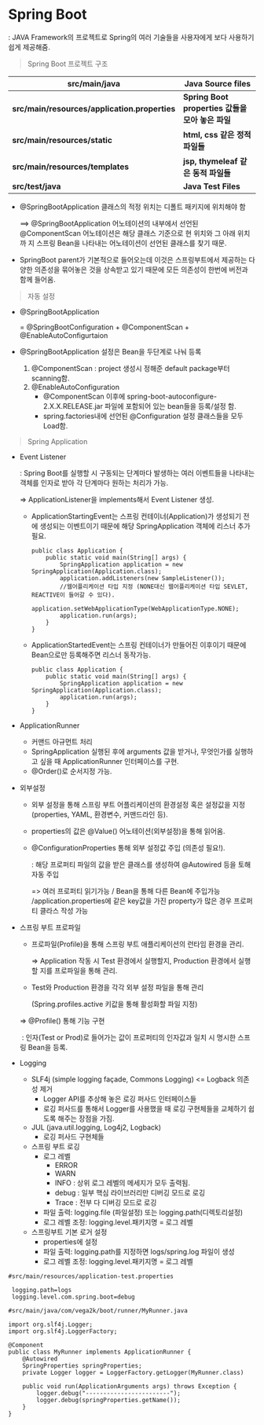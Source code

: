 # Spring Boot

: JAVA Framework의 프로젝트로 Spring의 여러 기술들을 사용자에게 보다 사용하기 쉽게 제공해줌.

> Spring Boot 프로젝트 구조

| src/main/java                                 | Java Source files                                |
| --------------------------------------------- | ------------------------------------------------ |
| **src/main/resources/application.properties** | **Spring Boot properties 값들을 모아 놓은 파일** |
| **src/main/resources/static**                 | **html, css 같은 정적 파일들**                   |
| **src/main/resources/templates**              | **jsp, thymeleaf 같은 동적 파일들**              |
| **src/test/java**                             | **Java Test Files**                              |

- @SpringBootApplication 클래스의 적정 위치는 디폴트 패키지에 위치해야 함

  ==> @SpringBootApplication 어노테이션의 내부에서 선언된 @ComponentScan 어노테이션은 해당 클래스 기준으로 현 위치와 그 아래 위치까 지 스프링 Bean을 나타내는 어노테이션이 선언된 클래스를 찾기 때문.

- SpringBoot parent가 기본적으로 들어오는데 이것은 스프링부트에서 제공하는 다양한 의존성을 묶어놓은 것을 상속받고 있기 때문에 모든 의존성이 한번에 버전과 함께 들어옴.

> 자동 설정

- @SpringBootApplication 

  = @SpringBootConfiguration + @ComponentScan + @EnableAutoConfigurtaion

- @SpringBootApplication 설정은 Bean을 두단계로 나눠 등록

  1. @ComponentScan :  project 생성시 정해준 default package부터 scanning함.
  2. @EnableAutoConfiguration
     - @ComponentScan 이후에 spring-boot-autoconfigure-2.X.X.RELEASE.jar 파일에 포함되어 있는 bean들을 등록/설정 함.
     - spring.factories내에 선언된 @Configuration 설정 클래스들을 모두 Load함.

> Spring Application

- Event Listener

  : Spring Boot를 실행할 시 구동되는 단계마다 발생하는 여러 이벤트들을 나타내는 객체를 인자로 받아 각 단계마다 원하는 처리가 가능.

  => ApplicationListener<Type>을 implements해서 Event Listener 생성.

  - ApplicationStartingEvent는 스프링 컨테이너(Application)가 생성되기 전에 생성되는 이벤트이기 때문에 해당 SpringApplication 객체에 리스너 추가 필요.

    ```
    public class Application {
    	public static void main(String[] args) {
    		SpringApplication application = new SpringApplication(Application.class);
    		application.addListeners(new SampleListener());
    		//웹어플리케이션 타입 지정 (NONE대신 웹어플리케이션 타입 SEVLET, REACTIVE이 들어갈 수 있다).
    		application.setWebApplicationType(WebApplicationType.NONE);
    		application.run(args);
    	} 
    }
    ```

  - ApplicationStartedEvent는 스프링 컨테이너가 만들어진 이후이기 때문에 Bean으로만 등록해주면 리스너 동작가능.

    ```
    public class Application {
    	public static void main(String[] args) {
    		SpringApplication application = new SpringApplication(Application.class);
    		application.run(args);
    	} 
    }
    ```

- ApplicationRunner 

  - 커맨드 아규먼트 처리
  - SpringApplication 실행된 후에 arguments 값을 받거나, 무엇인가를 실행하고 싶을 때 ApplicationRunner 인터페이스를 구현.
  - @Order()로 순서지정 가능.

- 외부설정

  - 외부 설정을 통해 스프링 부트 어플리케이션의 환경설정 혹은 설정값을 지정 (properties, YAML, 환경변수, 커맨드라인 등).
  - properties의 값은 @Value() 어노테이션(외부설정)을 통해 읽어옴.

  - @ConfigurationProperties 통해 외부 설정값 주입 (의존성 필요!).

    : 해당 프로퍼티 파일의 값을 받은 클래스를 생성하여 @Autowired 등을 토해 자동 주입

    => 여러 프로퍼티 읽기가능 / Bean을 통해 다른 Bean에 주입가능 /application.properties에 같은 key값을 가진 property가 많은 경우 프로퍼티 클라스 작성 가능

- 스프링 부트 프로파일

  - 프로파일(Profile)을 통해 스프링 부트 애플리케이션의 런타임 환경을 관리.

    => Application 작동 시 Test 환경에서 실행할지, Production 환경에서 실행할 지를 프로파일을 통해 관리.

  - Test와 Production 환경을 각각 외부 설정 파일을 통해 관리

    (Spring.profiles.active 키값을 통해 활성화할 파일 지정)

  => @Profile() 통해 기능 구현

  ​	: 인자(Test or Prod)로 들어가는 값이 프로퍼티의 인자값과 일치 시 명시한 스프링 Bean을 등록.

- Logging

  - SLF4j (simple logging façade, Commons Logging)	<= Logback 의존성 제거
    - Logger API를 추상해 놓은 로깅 퍼사드 인터페이스들
    - 로깅 퍼사드를 통해서 Logger를 사용했을 때 로깅 구현체들을 교체하기 쉽도록 해주는 장점을 가짐.
  - JUL (java.util.logging, Log4j2, Logback)
    - 로깅 퍼사드 구현체들
  - 스프링 부트 로깅
    - 로그 레벨
      - ERROR
      - WARN
      - INFO : 상위 로그 레벨의 메세지가 모두 출력됨.
      - debug : 일부 핵심 라이브러리만 디버깅 모드로 로깅
      - Trace : 전부 다 디버깅 모드로 로깅
    - 파일 출력: logging.file (파일설정) 또는 logging.path(디렉토리설정) 
    - 로그 레벨 조정: logging.level.패키지명 = 로그 레벨
  - 스프링부트 기본 로거 설정
    - properties에 설정
    - 파일 출력: logging.path를 지정하면 logs/spring.log 파일이 생성
    -  로그 레벨 조정: logging.level.패키지명 = 로그 레벨

```
#src/main/resources/application-test.properties

 logging.path=logs 
 logging.level.com.spring.boot=debug
```

```
#src/main/java/com/vega2k/boot/runner/MyRunner.java

import org.slf4j.Logger;
import org.slf4j.LoggerFactory;

@Component
public class MyRunner implements ApplicationRunner {
	@Autowired
	SpringProperties springProperties;
	private Logger logger = LoggerFactory.getLogger(MyRunner.class)
	
	public void run(ApplicationArguments args) throws Exception { 
		logger.debug("------------------------");
		logger.debug(springProperties.getName());
	} 
}
```



